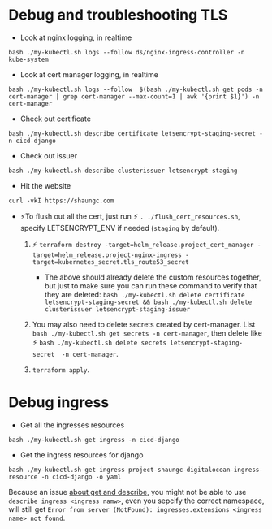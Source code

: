 # Debug and troubleshooting TLS

- Look at nginx logging, in realtime

`bash ./my-kubectl.sh logs --follow ds/nginx-ingress-controller -n kube-system`

- Look at cert manager logging, in realtime

`bash ./my-kubectl.sh logs --follow  $(bash ./my-kubectl.sh get pods -n cert-manager | grep cert-manager --max-count=1 | awk '{print $1}') -n cert-manager`


- Check out certificate

`bash ./my-kubectl.sh describe certificate letsencrypt-staging-secret -n cicd-django`

- Check out issuer

`bash ./my-kubectl.sh describe clusterissuer letsencrypt-staging`

- Hit the website

`curl -vkI https://shaungc.com`

- ⚡To flush out all the cert, just run ⚡️ `. ./flush_cert_resources.sh`, specify LETSENCRYPT_ENV if needed (`staging` by default).

    1. ⚡️ `terraform destroy -target=helm_release.project_cert_manager -target=helm_release.project-nginx-ingress -target=kubernetes_secret.tls_route53_secret`

        - The above should already delete the custom resources together, but just to make sure you can run these command to verify that they are deleted: `bash ./my-kubectl.sh delete certificate letsencrypt-staging-secret && bash ./my-kubectl.sh delete clusterissuer letsencrypt-staging-issuer`
    1. You may also need to delete secrets created by cert-manager. List `bash ./my-kubectl.sh get secrets -n cert-manager`, then delete like ⚡️ `bash ./my-kubectl.sh delete secrets letsencrypt-staging-secret  -n cert-manager`.
    1. `terraform apply`.


# Debug ingress

- Get all the ingresses resources

`bash ./my-kubectl.sh get ingress -n cicd-django`

- Get the ingress resources for django

`bash ./my-kubectl.sh get ingress project-shaungc-digitalocean-ingress-resource -n cicd-django -o yaml`

Because an issue [about get and describe](https://github.com/kubernetes/kubectl/issues/675#issuecomment-509686523), you might not be able to use `describe ingress <ingress namw>`, even you sepcify the correct namespace, will still get `Error from server (NotFound): ingresses.extensions <ingress name> not found`.